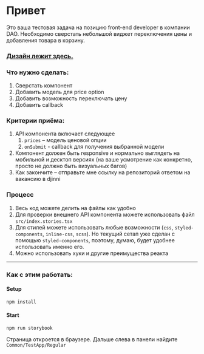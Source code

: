 # Привет

Это ваша тестовая задача на позицию front-end developer в компании DAO.
Необходимо сверстать небольшой виджет переключения цены и добавления товара в корзину.

### [Дизайн лежит здесь.](https://www.figma.com/file/c4pen0zOuE08xqhInTsqfv/DAO-Front-end-developer-test-task?node-id=0%3A1)

### Что нужно сделать:

1. Сверстать компонент
2. Добавить модель для price option
3. Добавить возможность переключать цену
4. Добавить callback

### Критерии приёма:

1. API компонента включает следующее
    1. `prices` – модель ценовой опции
    2. `onSubmit` - callback для получения выбранной модели
2. Компонент должен быть responsive и нормально выглядеть на мобильной и десктоп версиях (на ваше усмотрение как конкретно, просто не должно быть визуальных багов)
3. Как закончите – отправьте мне ссылку на репозиторий ответом на вакансию в djinni

### Процесс

1. Весь код можете делить на файлы как удобно
2. Для проверки внешнего API компонента можете использовать файл `src/index.stories.tsx`
3. Для стилей можете использовать любые возможности (`css`, `styled-components`, `inline-css`, `scss`). Но текущий сетап уже сделан с помощью `styled-components`, поэтому, думаю, будет удобнее использовать именно его.
4. Можно использовать хуки и другие преимущества реакта

---

### Как с этим работать:

#### Setup

`npm install`

#### Start

`npm run storybook`

Страница откроется в браузере. Дальше слева в панели найдите `Common/TestApp/Regular`
